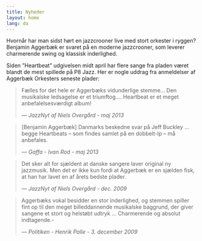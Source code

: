 ```yaml
---
title: Nyheder
layout: home
lang: da
---
```



Hvornår har man sidst hørt en jazzcrooner live med stort orkester i
ryggen? Benjamin Aggerbæk er svaret på en moderne jazzcrooner, som
leverer charmerende swing og klassisk inderlighed.

Siden ”Heartbeat” udgivelsen midt april har flere sange fra pladen
været blandt de mest spillede på P8 Jazz. Her er nogle uddrag fra
anmeldelser af Aggerbæk Orkesters seneste plader:


> Fælles for det hele er Aggerbæks vidunderlige stemme... Den
> musikalske ledsagelse er et triumftog.... Heartbeat er et meget
> anbefalelsesværdigt album!
>
> &mdash; *JazzNyt af Niels Overgård - maj 2013*


> [Benjamin Aggerbæk] Danmarks beskedne svar på Jeff Buckley … begge Heartbeats – som findes samlet på en dobbelt-lp – må anbefales.
>
> &mdash; *Gaffa - Ivan Rod - maj 2013*


> Det sker alt for sjældent at danske sangere laver original ny
> jazzmusik. Men det er ikke kun fordi at Aggerbæk er en sjælden fisk,
> at han har lavet en af årets bedste plader.
>
> &mdash; *JazzNyt af Niels Overgård - dec. 2009*


> Aggerbæks vokal besidder en stor inderlighed, og stemmen spiller
>  fint op til den meget billeddannende musikalske baggrund, der giver
>  sangene et stort og helstøbt udtryk ... Charmerende og absolut
>  indtagende.-
>
>  &mdash; *Politiken - Henrik Palle - 3. december 2009*

